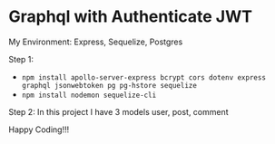 # Graphql with Authenticate JWT

My Environment: Express, Sequelize, Postgres

Step 1: 
* `npm install apollo-server-express bcrypt cors dotenv express graphql jsonwebtoken pg pg-hstore sequelize`
* `npm install nodemon sequelize-cli`

Step 2: 
In this project I have 3 models user, post, comment

Happy Coding!!!